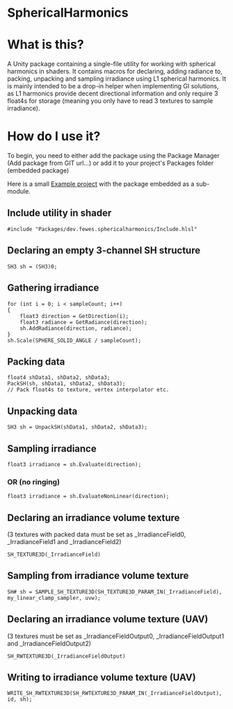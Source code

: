 # SphericalHarmonics

# What is this?
A Unity package containing a single-file utility for working with spherical harmonics in shaders. It contains macros for declaring, adding radiance to, packing, unpacking and sampling irradiance using L1 spherical harmonics. It is mainly intended to be a drop-in helper when implementing GI solutions, as L1 harmonics provide decent directional information and only require 3 float4s for storage (meaning you only have to read 3 textures to sample irradiance).

# How do I use it?
To begin, you need to either add the package using the Package Manager (Add package from GIT url...) or add it to your project's Packages folder (embedded package)

Here is a small [Example project](https://github.com/Fewes/SphericalHarmonicsDev) with the package embedded as a sub-module.

## Include utility in shader
```
#include "Packages/dev.fewes.sphericalharmonics/Include.hlsl"
```

## Declaring an empty 3-channel SH structure
```
SH3 sh = (SH3)0;
```

## Gathering irradiance
```
for (int i = 0; i < sampleCount; i++)
{
    float3 direction = GetDirection(i);
    float3 radiance = GetRadiance(direction);
    sh.AddRadiance(direction, radiance);
}
sh.Scale(SPHERE_SOLID_ANGLE / sampleCount);
```

## Packing data
```
float4 shData1, shData2, shData3;
PackSH(sh, shData1, shData2, shData3);
// Pack float4s to texture, vertex interpolator etc.
```

## Unpacking data
```
SH3 sh = UnpackSH(shData1, shData2, shData3);
```

## Sampling irradiance
```
float3 irradiance = sh.Evaluate(direction);
```
### OR (no ringing)
```
float3 irradiance = sh.EvaluateNonLinear(direction);
```

## Declaring an irradiance volume texture
(3 textures with packed data must be set as _IrradianceField0, _IrradianceField1 and _IrradianceField2)
```
SH_TEXTURE3D(_IrradianceField)
```

## Sampling from irradiance volume texture
```
SH# sh = SAMPLE_SH_TEXTURE3D(SH_TEXTURE3D_PARAM_IN(_IrradianceField), my_linear_clamp_sampler, uvw);
```

## Declaring an irradiance volume texture (UAV)
(3 textures must be set as _IrradianceFieldOutput0, _IrradianceFieldOutput1 and _IrradianceFieldOutput2)
```
SH_RWTEXTURE3D(_IrradianceFieldOutput)
```

## Writing to irradiance volume texture (UAV)
```
WRITE_SH_RWTEXTURE3D(SH_RWTEXTURE3D_PARAM_IN(_IrradianceFieldOutput), id, sh);
```
